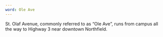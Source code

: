 ```yaml
---
word: Ole Ave
---
```


  St. Olaf Avenue, commonly referred to as “Ole Ave”, runs from campus all the way to Highway 3 near downtown Northfield.

